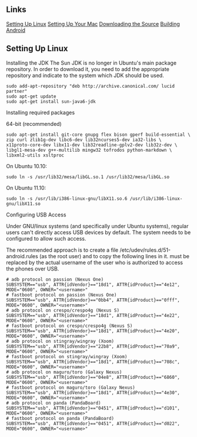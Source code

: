 
Links
---------------

[Setting Up Linux](https://github.com/codenamedroid/readme-test/blob/master/Setting-Up-Linux.mkdn)
[Setting Up Your Mac](https://github.com/codenamedroid/readme-test/blob/master/Setting-Up-Mac.mkdn)
[Downloading the Source](https://github.com/codenamedroid/readme-test/blob/master/Downloading.mkdn)
[Building Android](https://github.com/codenamedroid/readme-test/blob/master/Building.mkdn)


Setting Up Linux
---------------

Installing the JDK
The Sun JDK is no longer in Ubuntu's main package repository. In order to download it, you need to add the appropriate repository and indicate to the system which JDK should be used.


    sudo add-apt-repository "deb http://archive.canonical.com/ lucid partner"
    sudo apt-get update
    sudo apt-get install sun-java6-jdk
    
    
Installing required packages

64-bit (recommended)


    sudo apt-get install git-core gnupg flex bison gperf build-essential \
    zip curl zlib1g-dev libc6-dev lib32ncurses5-dev ia32-libs \
    x11proto-core-dev libx11-dev lib32readline-gplv2-dev lib32z-dev \
    libgl1-mesa-dev g++-multilib mingw32 tofrodos python-markdown \
    libxml2-utils xsltproc
    
    
On Ubuntu 10.10:


    sudo ln -s /usr/lib32/mesa/libGL.so.1 /usr/lib32/mesa/libGL.so
    
On Ubuntu 11.10:


    sudo ln -s /usr/lib/i386-linux-gnu/libX11.so.6 /usr/lib/i386-linux-gnu/libX11.so
    
    
Configuring USB Access

Under GNU/linux systems (and specifically under Ubuntu systems), regular users can't directly access USB devices by default. The system needs to be configured to allow such access.

The recommended approach is to create a file /etc/udev/rules.d/51-android.rules (as the root user) and to copy the following lines in it. must be replaced by the actual username of the user who is authorized to access the phones over USB.

    # adb protocol on passion (Nexus One)
    SUBSYSTEM=="usb", ATTR{idVendor}=="18d1", ATTR{idProduct}=="4e12", MODE="0600", OWNER="<username>"
    # fastboot protocol on passion (Nexus One)
    SUBSYSTEM=="usb", ATTR{idVendor}=="0bb4", ATTR{idProduct}=="0fff", MODE="0600", OWNER="<username>"
    # adb protocol on crespo/crespo4g (Nexus S)
    SUBSYSTEM=="usb", ATTR{idVendor}=="18d1", ATTR{idProduct}=="4e22", MODE="0600", OWNER="<username>"
    # fastboot protocol on crespo/crespo4g (Nexus S)
    SUBSYSTEM=="usb", ATTR{idVendor}=="18d1", ATTR{idProduct}=="4e20", MODE="0600", OWNER="<username>"
    # adb protocol on stingray/wingray (Xoom)
    SUBSYSTEM=="usb", ATTR{idVendor}=="22b8", ATTR{idProduct}=="70a9", MODE="0600", OWNER="<username>"
    # fastboot protocol on stingray/wingray (Xoom)
    SUBSYSTEM=="usb", ATTR{idVendor}=="18d1", ATTR{idProduct}=="708c", MODE="0600", OWNER="<username>"
    # adb protocol on maguro/toro (Galaxy Nexus)
    SUBSYSTEM=="usb", ATTR{idVendor}=="04e8", ATTR{idProduct}=="6860", MODE="0600", OWNER="<username>"
    # fastboot protocol on maguro/toro (Galaxy Nexus)
    SUBSYSTEM=="usb", ATTR{idVendor}=="18d1", ATTR{idProduct}=="4e30", MODE="0600", OWNER="<username>"
    # adb protocol on panda (PandaBoard)
    SUBSYSTEM=="usb", ATTR{idVendor}=="0451", ATTR{idProduct}=="d101", MODE="0600", OWNER="<username>"
    # fastboot protocol on panda (PandaBoard)
    SUBSYSTEM=="usb", ATTR{idVendor}=="0451", ATTR{idProduct}=="d022", MODE="0600", OWNER="<username>"

